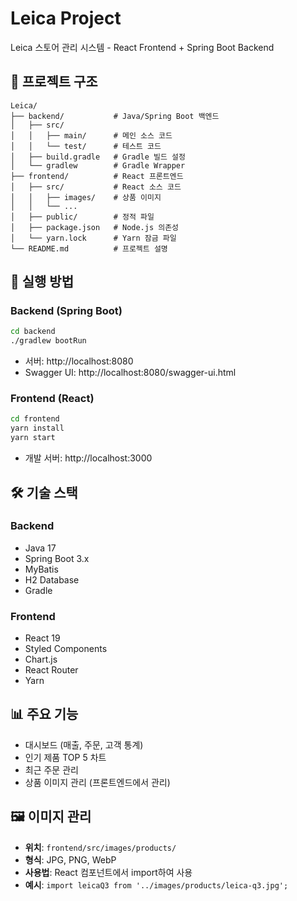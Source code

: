 # Leica Project

Leica 스토어 관리 시스템 - React Frontend + Spring Boot Backend

## 📁 프로젝트 구조

```
Leica/
├── backend/           # Java/Spring Boot 백엔드
│   ├── src/
│   │   ├── main/      # 메인 소스 코드
│   │   └── test/      # 테스트 코드
│   ├── build.gradle   # Gradle 빌드 설정
│   └── gradlew        # Gradle Wrapper
├── frontend/          # React 프론트엔드
│   ├── src/           # React 소스 코드
│   │   ├── images/    # 상품 이미지 
│   │   └── ...
│   ├── public/        # 정적 파일
│   ├── package.json   # Node.js 의존성
│   └── yarn.lock      # Yarn 잠금 파일
└── README.md          # 프로젝트 설명
```

## 🚀 실행 방법

### Backend (Spring Boot)
```bash
cd backend
./gradlew bootRun
```
- 서버: http://localhost:8080
- Swagger UI: http://localhost:8080/swagger-ui.html

### Frontend (React)
```bash
cd frontend
yarn install
yarn start
```
- 개발 서버: http://localhost:3000

## 🛠 기술 스택

### Backend
- Java 17
- Spring Boot 3.x
- MyBatis
- H2 Database
- Gradle

### Frontend
- React 19
- Styled Components
- Chart.js
- React Router
- Yarn

## 📊 주요 기능

- 대시보드 (매출, 주문, 고객 통계)
- 인기 제품 TOP 5 차트
- 최근 주문 관리
- 상품 이미지 관리 (프론트엔드에서 관리)

## 🖼️ 이미지 관리

- **위치**: `frontend/src/images/products/`
- **형식**: JPG, PNG, WebP
- **사용법**: React 컴포넌트에서 import하여 사용
- **예시**: `import leicaQ3 from '../images/products/leica-q3.jpg';`
